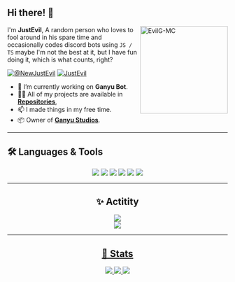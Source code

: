<h2>Hi there! 👋</h2>

<p>
    <img align="right" src="https://github.com/EvilG-MC.png?size=210" alt="EvilG-MC" width="200"/></p>
    <p align="left">I'm <b>JustEvil</b>, A random person who loves to fool around in his spare time and occasionally codes discord bots using <code>JS / TS</code> maybe I'm not the best at it, but I have fun doing it, which is what counts, right?
</p> 

<p align="left">
    <a href="https://twitter.com/@NewJustEvil" target="blank">
    <img src="https://img.shields.io/badge/NewJustEvil-%23000000.svg?style=for-the-badge&logo=X&logoColor=white" alt="@NewJustEvil" /></a>
    <a href="https://discordapp.com/users/391283181665517568" target="blank">
    <img src="https://img.shields.io/badge/JustEvil-%235865F2.svg?style=for-the-badge&logo=discord&logoColor=white" alt="JustEvil" /></a>
</p>

-   🧰 I’m currently working on **Ganyu Bot**.
-   👨‍💻 All of my projects are available in **[Repositories](https://github.com/EvilG-MC?tab=repositories)**,
-   📫 I made things in my free time.
-   📦 Owner of **[Ganyu Studios](https://github.com/Ganyu-Studios)**.

---

## 🛠️ Languages & Tools

<div align="center">
    <img src="https://img.shields.io/badge/-JavaScript-F7DF1E?logo=javascript&logoColor=000&style=for-the-badge" />
    <img src="https://img.shields.io/badge/TypeScript-%23007ACC.svg?style=for-the-badge&logo=typescript&logoColor=white" />
    <img src="https://img.shields.io/badge/Visual%20Studio%20Code-0078d7.svg?style=for-the-badge&logo=visual-studio-code&logoColor=white" />
    <img src="https://img.shields.io/badge/-Git-F05032?logo=git&logoColor=fff&style=for-the-badge" />
    <img src="https://img.shields.io/badge/node.js-6DA55F?style=for-the-badge&logo=node.js&logoColor=white" />
    <img src= "https://img.shields.io/badge/MongoDB-%234ea94b.svg?style=for-the-badge&logo=mongodb&logoColor=white" />
</div>

---

<div align="center">
    <h2>✨ Actitity</h2>
    <a href="https://discordapp.com/users/391283181665517568" target="_blank">
    <img src="https://lanyard.cnrad.dev/api/391283181665517568" />
    <br/>
    <img src="https://spotify-recently-played-readme.vercel.app/api?user=lcjpn1qvagz3nkokz9ly82e50" />
</div>

---

<div align="center">
    <h2>📖 Stats</h2>
    <a href="https://githuc,com/EvilG-MC" target="_blank">
    <img src="https://github-readme-stats.vercel.app/api?username=EvilG-MC&theme=dark" />
    <a href="https://github.com/EvilG-MC" target="_blank">
    <img src="https://github-readme-streak-stats.herokuapp.com?user=EvilG-MC&theme=dark" />
    <a href="https://wakatime.com/@JustEvil" target="_blank">
	<img src="https://github-readme-stats.vercel.app/api/wakatime?username=JustEvil&theme=dark&layout=compact&border_radius=5px&custom_title=JustEvil%27s%20Stats"></a>    
</div>
